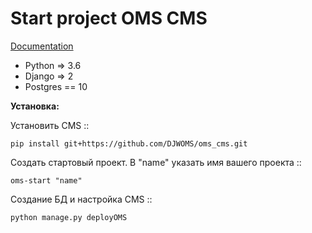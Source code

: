 # Start project OMS CMS

[Documentation](https://oms-cms.readthedocs.io/ru/latest/)
 
- Python => 3.6
- Django => 2
- Postgres == 10

**Установка:**

Установить CMS ::

    pip install git+https://github.com/DJWOMS/oms_cms.git

Создать стартовый проект. В "name" указать имя вашего проекта ::

    oms-start "name"

Создание БД и настройка CMS ::

    python manage.py deployOMS



